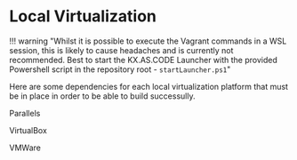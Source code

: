 # Local Virtualization

!!! warning "Whilst it is possible to execute the Vagrant commands in a WSL session, this is likely to cause headaches and is currently not recommended. Best to start the KX.AS.CODE Launcher with the provided Powershell script in the repository root - `startLauncher.ps1`"

Here are some dependencies for each local virtualization platform that must be in place in order to be able to build successully.


Parallels



VirtualBox




VMWare


